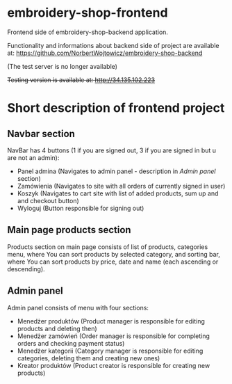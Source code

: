 # embroidery-shop-frontend

Frontend side of embroidery-shop-backend application.

Functionality and informations about backend side of project are available at: <https://github.com/NorbertWojtowicz/embroidery-shop-backend>

(The test server is no longer available)

~~Testing version is available at: <http://34.135.102.223>~~

# Short description of frontend project 

## Navbar section
NavBar has 4 buttons (1 if you are signed out, 3 if you are signed in but u are not an admin):
- Panel admina (Navigates to admin panel - description in *Admin panel* section)
- Zamówienia (Navigates to site with all orders of currently signed in user)
- Koszyk (Navigates to cart site with list of added products, sum up and and checkout button)
- Wyloguj (Button responsible for signing out)

## Main page products section
Products section on main page consists of list of products, categories menu, where You can sort products by selected category, and sorting bar, where You can sort products by price, date and name (each ascending or descending).

## Admin panel
Admin panel consists of menu with four sections:
- Menedżer produktów (Product manager is responsible for editing products and deleting then)
- Menedżer zamówień (Order manager is responsible for completing orders and checking payment status)
- Menedżer kategorii (Category manager is responsible for editing categories, deleting them and creating new ones)
- Kreator produktów (Product creator is responsible for creating new products)
